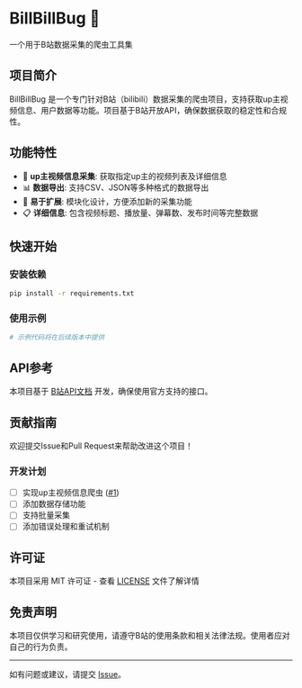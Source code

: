 # BillBillBug 🐛

一个用于B站数据采集的爬虫工具集

## 项目简介

BillBillBug 是一个专门针对B站（bilibili）数据采集的爬虫项目，支持获取up主视频信息、用户数据等功能。项目基于B站开放API，确保数据获取的稳定性和合规性。

## 功能特性

- 🎯 **up主视频信息采集**: 获取指定up主的视频列表及详细信息
- 📊 **数据导出**: 支持CSV、JSON等多种格式的数据导出
- 🔧 **易于扩展**: 模块化设计，方便添加新的采集功能
- 📋 **详细信息**: 包含视频标题、播放量、弹幕数、发布时间等完整数据

## 快速开始

### 安装依赖

```bash
pip install -r requirements.txt
```

### 使用示例

```python
# 示例代码将在后续版本中提供
```

## API参考

本项目基于 [B站API文档](https://socialsisteryi.github.io/bilibili-API-collect/) 开发，确保使用官方支持的接口。

## 贡献指南

欢迎提交Issue和Pull Request来帮助改进这个项目！

### 开发计划

- [ ] 实现up主视频信息爬虫 ([#1](https://github.com/worldhello-bj/billbillbug/issues/1))
- [ ] 添加数据存储功能
- [ ] 支持批量采集
- [ ] 添加错误处理和重试机制

## 许可证

本项目采用 MIT 许可证 - 查看 [LICENSE](LICENSE) 文件了解详情

## 免责声明

本项目仅供学习和研究使用，请遵守B站的使用条款和相关法律法规。使用者应对自己的行为负责。

---

如有问题或建议，请提交 [Issue](https://github.com/worldhello-bj/billbillbug/issues)。
